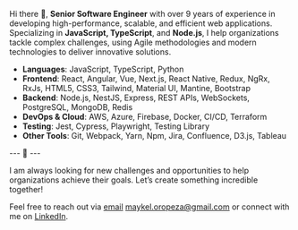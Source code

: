 Hi there 👋, **Senior Software Engineer** with over 9 years of experience in developing high-performance, scalable, and efficient web applications. Specializing in **JavaScript, TypeScript**, and **Node.js**, I help organizations tackle complex challenges, using Agile methodologies and modern technologies to deliver innovative solutions.

- **Languages**: JavaScript, TypeScript, Python
- **Frontend**: React, Angular, Vue, Next.js, React Native, Redux, NgRx, RxJs, HTML5, CSS3, Tailwind, Material UI, Mantine, Bootstrap
- **Backend**: Node.js, NestJS, Express, REST APIs, WebSockets, PostgreSQL, MongoDB, Redis
- **DevOps & Cloud**: AWS, Azure, Firebase, Docker, CI/CD, Terraform
- **Testing**: Jest, Cypress, Playwright, Testing Library
- **Other Tools**: Git, Webpack, Yarn, Npm, Jira, Confluence, D3.js, Tableau

--- 🚀 ---

I am always looking for new challenges and opportunities to help organizations achieve their goals. Let’s create something incredible together!

Feel free to reach out via [email](mailto:maykel.oropeza@gmail.com) maykel.oropeza@gmail.com or connect with me on [LinkedIn](https://www.linkedin.com/in/maykeloropeza/).
